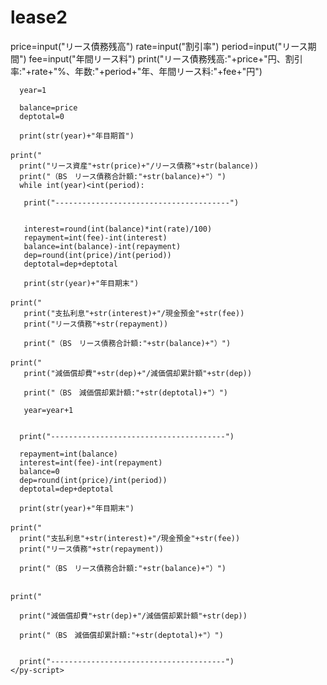 # lease2
<html>
  <html lang="ja">
  <head>
    <meta charset="utf-8"/>
    <link rel="stylesheet" href="https://pyscript.net/latest/pyscript.css" />
    <script defer src="https://pyscript.net/latest/pyscript.js"></script>
  </head>
  <body>
    <py-script>
      price=input("リース債務残高")
      rate=input("割引率")
      period=input("リース期間")
      fee=input("年間リース料")
      print("リース債務残高:"+price+"円、割引率:"+rate+"%、年数:"+period+"年、年間リース料:"+fee+"円")

      year=1
      
      balance=price
      deptotal=0

      print(str(year)+"年目期首")
      print("　　　　　　　　　　　　　　　　　　　　　　　　　　　　　　　　　　　　　　　　　　　　　　　　　　　　　　　")
      print("リース資産"+str(price)+"/リース債務"+str(balance))
      print("（BS　リース債務合計額:"+str(balance)+"）")
      while int(year)<int(period):

       print("---------------------------------------")


       interest=round(int(balance)*int(rate)/100)
       repayment=int(fee)-int(interest)
       balance=int(balance)-int(repayment)
       dep=round(int(price)/int(period))
       deptotal=dep+deptotal

       print(str(year)+"年目期末")
       print("　　　　　　　　　　　　　　　　　　　　　　　　　　　　　　　　　　　　　　　　　　　　　　　　　　　　　　　")
       print("支払利息"+str(interest)+"/現金預金"+str(fee))
       print("リース債務"+str(repayment))

       print("（BS　リース債務合計額:"+str(balance)+"）")
       print("　　　　　　　　　　　　　　　　　　　　　　　　　　　　　　　　　　　　　　　　　　　　　　　　　　　　　　　")
       print("減価償却費"+str(dep)+"/減価償却累計額"+str(dep))

       print("（BS　減価償却累計額:"+str(deptotal)+"）")

       year=year+1


      print("---------------------------------------")

      repayment=int(balance)
      interest=int(fee)-int(repayment)
      balance=0
      dep=round(int(price)/int(period))
      deptotal=dep+deptotal

      print(str(year)+"年目期末")
      print("　　　　　　　　　　　　　　　　　　　　　　　　　　　　　　　　　　　　　　　　　　　　　　　　　　　　　　　")
      print("支払利息"+str(interest)+"/現金預金"+str(fee))
      print("リース債務"+str(repayment))

      print("（BS　リース債務合計額:"+str(balance)+"）")

      print("　　　　　　　　　　　　　　　　　　　　　　　　　　　　　　　　　　　　　　　　　　　　　　　　　　　　　　　")

      print("減価償却費"+str(dep)+"/減価償却累計額"+str(dep))

      print("（BS　減価償却累計額:"+str(deptotal)+"）")


      print("---------------------------------------")
    </py-script>
  </body>
</html>

